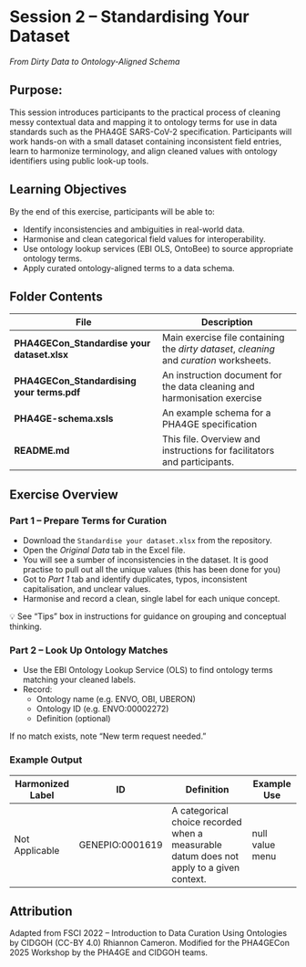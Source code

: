 # Session 2 – Standardising Your Dataset
*From Dirty Data to Ontology-Aligned Schema*

## Purpose:
This session introduces participants to the practical process of cleaning messy contextual data and mapping it to ontology terms for use in data standards such as the PHA4GE SARS-CoV-2 specification.
Participants will work hands-on with a small dataset containing inconsistent field entries, learn to harmonize terminology, and align cleaned values with ontology identifiers using public look-up tools.

## Learning Objectives

By the end of this exercise, participants will be able to:

- Identify inconsistencies and ambiguities in real-world data.
- Harmonise and clean categorical field values for interoperability.
- Use ontology lookup services (EBI OLS, OntoBee) to source appropriate ontology terms.
- Apply curated ontology-aligned terms to a data schema.

## Folder Contents
| File                                        | Description                                                                                    |
| ------------------------------------------- | ---------------------------------------------------------------------------------------------- |
| **PHA4GECon_Standardise your dataset.xlsx** | Main exercise file containing the *dirty dataset*, *cleaning* and *curation* worksheets.       |
| **PHA4GECon_Standardising your terms.pdf** | An instruction document for the data cleaning and harmonisation exercise |
|**PHA4GE-schema.xsls** | An example schema for a PHA4GE specification  |
| **README.md** | This file. Overview and instructions for facilitators and participants.|

## Exercise Overview
### Part 1 – Prepare Terms for Curation

- Download the `Standardise your dataset.xlsx` from the repository.
- Open the *Original Data* tab in the Excel file.
- You will see a sumber of inconsistencies in the dataset. It is good practise to pull out all the unique values (this has been done for you)
- Got to *Part 1* tab and identify duplicates, typos, inconsistent capitalisation, and unclear values.
- Harmonise and record a clean, single label for each unique concept.

💡 See “Tips” box in instructions for guidance on grouping and conceptual thinking.

### Part 2 – Look Up Ontology Matches

- Use the EBI Ontology Lookup Service (OLS) to find ontology terms matching your cleaned labels.
- Record:
    - Ontology name (e.g. ENVO, OBI, UBERON)
    - Ontology ID (e.g. ENVO:00002272)
    - Definition (optional)

If no match exists, note “New term request needed.”

### Example Output
| Harmonized Label            | ID            | Definition     | Example Use        |
| --------------------------  | ------------- | ------------------ | ------------------ |
| Not Applicable | GENEPIO:0001619 | A categorical choice recorded when a measurable datum does not apply to a given context. | null value menu |


## Attribution

Adapted from FSCI 2022 – Introduction to Data Curation Using Ontologies by CIDGOH (CC-BY 4.0) Rhiannon Cameron. Modified for the PHA4GECon 2025 Workshop by the PHA4GE and CIDGOH teams.
